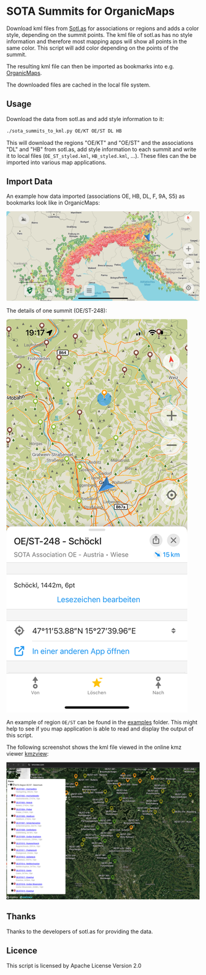 # SOTA Summits for OrganicMaps

Download kml files from [Sotl.as](https://sotl.as) for associations or regions and adds a color style, depending on the summit points. The kml file of sotl.as has no style information and therefore most mapping apps will show all points in the same color. This script will add color depending on the points of the summit.

The resulting kml file can then be imported as bookmarks into e.g. [OrganicMaps](https://organicmaps.app/).

The downloaded files are cached in the local file system.

## Usage

Download the data from sotl.as and add style information to it:

```bash
./sota_summits_to_kml.py OE/KT OE/ST DL HB
```

This will download the regions "OE/KT" and "OE/ST" and the associations "DL" and "HB" from sotl.as, add style information to each summit and write it to local files (`OE_ST_styled.kml`, `HB_styled.kml`, ...). These files can the be imported into various map applications.

## Import Data

An example how data imported (associations OE, HB, DL, F, 9A, S5) as bookmarks look like in OrganicMaps:

![OrganicMaps Overview](images/organic_maps_overview.jpeg)

The details of one summit (OE/ST-248):

![OrganicMaps Details](images/organic_maps_details.jpeg)

An example of region `OE/ST` can be found in the [examples](./examples) folder. This might help to see if you map application is able to read and display the output of this script.

The following screenshot shows the kml file viewed in the online kmz viewer [kmzview](https://kmzview.com):

![kmzview.com](images/kmzview.png)

## Thanks

Thanks to the developers of sotl.as for providing the data.

## Licence

This script is licensed by Apache License Version 2.0